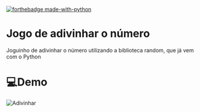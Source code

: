 [![forthebadge made-with-python](http://ForTheBadge.com/images/badges/made-with-python.svg)](https://www.python.org/)

# Jogo de adivinhar o número

Joguinho de adivinhar o número utilizando a biblioteca random, que já vem com o Python

# 💻Demo
![Adivinhar](https://github.com/Sinuelo/AdivinharNumero/assets/98895433/2331f032-747a-484f-99bd-5ec2d09150fa)
